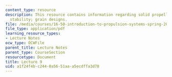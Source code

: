 ```yaml
---
content_type: resource
description: This resource contains information regarding solid propellant gas generators;
  stability; grain designs.
file: /media/courses/16-50-introduction-to-propulsion-systems-spring-2012/a1f24f4bc2440a5651aaa5ecdffa3d78_MIT16_50S12_lec9.pdf
file_type: application/pdf
learning_resource_types:
- Lecture Notes
ocw_type: OCWFile
parent_title: Lecture Notes
parent_type: CourseSection
resourcetype: Document
title: Lecture 9
uid: a1f24f4b-c244-0a56-51aa-a5ecdffa3d78
---
```

